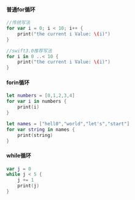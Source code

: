 #### 普通for循环

```Swift
//传统写法
for var i = 0; i < 10; i++ {
    print("the current i Value: \(i)")
}

//swift3.0推荐写法
for i in 0 ..< 10 {
    print("the current i Value: \(i)")
}
```

#### forin循环

```Swift
let numbers = [0,1,2,3,4]
for var i in numbers {
    print(i)
}

let names = ["hell0","world","let's","start"]
for var string in names {
    print(string)
}
```

#### while循环

```Swift
var j = 0
while j < 5 {
    j += 1
    print(j)
}
```



